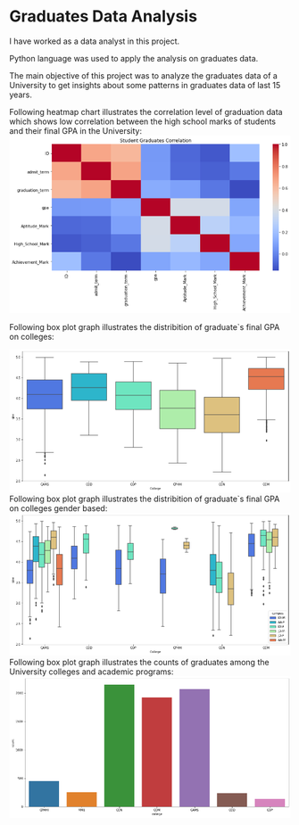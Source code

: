 # Graduates Data Analysis
I have worked as a data analyst in this project.

Python language was used to apply the analysis on graduates data.

The main objective of this project was to analyze the graduates data of a University to get insights about some patterns in graduates data of last 15 years.

Following heatmap chart illustrates the correlation level of graduation data which shows low correlation between the high school marks of students and their final GPA in the University:
![Sample Graph](https://github.com/mutawakel-oss/Graduates_Data_Analysis/blob/main/Correlation%20Heat%20Map%20Diagram.png)

Following box plot graph illustrates the distribition of graduate`s final GPA on colleges:

![Sample Graph](https://github.com/mutawakel-oss/Graduates_Data_Analysis/blob/main/GPA%20Box%20Plot_All.png)
Following box plot graph illustrates the distribition of graduate`s final GPA on colleges gender based:
![Sample Graph](https://github.com/mutawakel-oss/Graduates_Data_Analysis/blob/main/GPA%20Box%20Plot_All_Campus_Wise.png)
Following box plot graph illustrates the counts of graduates among the University colleges and academic programs:
![Sample Graph](https://github.com/mutawakel-oss/Graduates_Data_Analysis/blob/main/Graduate%20Counts_All.png)

